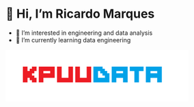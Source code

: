 #  👋 Hi, I’m Ricardo Marques
- 👀 I’m interested in engineering and data analysis
- 🌱 I’m currently learning data engineering

![Logo da empresa](KPUUDATA.png)


<!---
dataricardom/dataricardom is a ✨ special ✨ repository because its `README.md` (this file) appears on your GitHub profile.
You can click the Preview link to take a look at your changes.
--->
